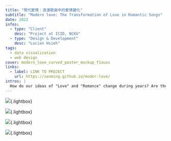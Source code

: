```yaml
---
title: "現代愛情：浪漫歌曲中的愛情變化"
subtitle: "Modern love: The Transformation of Love in Romantic Songs"
date: 2022
infos:
  - type: "Client"
    desc: "Project at ICID, NCKU"
  - type: "Design & Development"
    desc: "Lucien Hsieh"
tags:
  - data visualization
  - web design
cover: modern_love_curved_poster_mockup_f1auus
links:
  - label: LINK TO PROJECT
    url: https://ienming.github.io/moder-love/
intros: |
  How do our ideas of "Love" and "Romance" change during years? Are the mass media take place in this trend? With popular song lyrics, this project try to illustrate the changes of attitude towards our concept of “Love” from 2005 to 2020. As one of the most "intimate" media, popular song can represent our ideas of "Love" among the cultural society in some extents.
---
```


![](modern_love_mockup_pmeoc9){.lightbox}

![](modern_love_legends_o0qs7z){.lightbox}

![](poster_print_njzbt7){.lightbox}

![](modern_love_curved_poster_mockup_f1auus){.lightbox}

